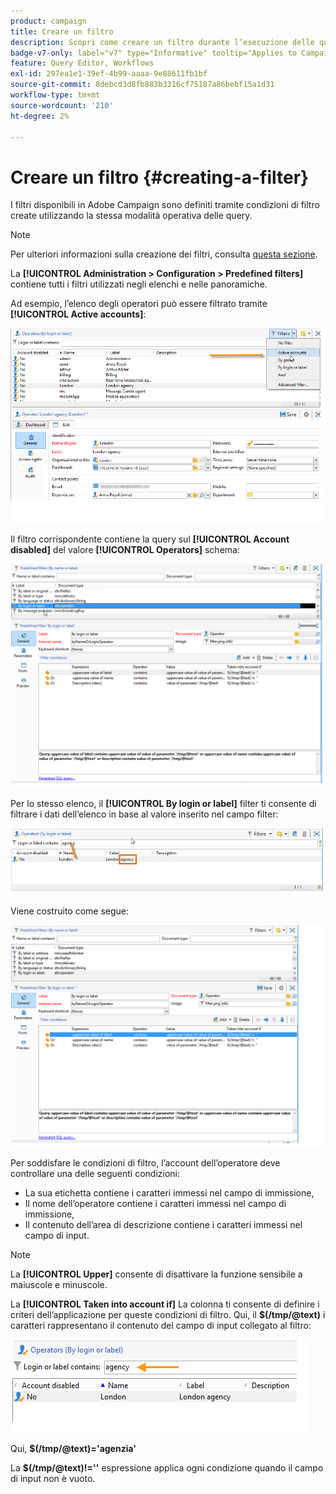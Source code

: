 ```yaml
---
product: campaign
title: Creare un filtro
description: Scopri come creare un filtro durante l’esecuzione delle query
badge-v7-only: label="v7" type="Informative" tooltip="Applies to Campaign Classic v7 only"
feature: Query Editor, Workflows
exl-id: 297ea1e1-39ef-4b99-aaaa-9e88611fb1bf
source-git-commit: 8debcd3d8fb883b3316cf75187a86bebf15a1d31
workflow-type: tm+mt
source-wordcount: '210'
ht-degree: 2%

---
```


# Creare un filtro {#creating-a-filter}



I filtri disponibili in Adobe Campaign sono definiti tramite condizioni di filtro create utilizzando la stessa modalità operativa delle query.

>[!NOTE]
>
>Per ulteriori informazioni sulla creazione dei filtri, consulta [questa sezione](../../platform/using/filtering-options.md).

La **[!UICONTROL Administration > Configuration > Predefined filters]** contiene tutti i filtri utilizzati negli elenchi e nelle panoramiche.

Ad esempio, l’elenco degli operatori può essere filtrato tramite **[!UICONTROL Active accounts]**:

![](assets/query_editor_filter_sample_1.png)

Il filtro corrispondente contiene la query sul **[!UICONTROL Account disabled]** del valore **[!UICONTROL Operators]** schema:

![](assets/query_editor_filter_sample_2.png)

Per lo stesso elenco, il **[!UICONTROL By login or label]** filter ti consente di filtrare i dati dell’elenco in base al valore inserito nel campo filter:

![](assets/query_editor_filter_sample_3.png)

Viene costruito come segue:

![](assets/query_editor_filter_sample_4.png)

Per soddisfare le condizioni di filtro, l’account dell’operatore deve controllare una delle seguenti condizioni:

* La sua etichetta contiene i caratteri immessi nel campo di immissione,
* Il nome dell’operatore contiene i caratteri immessi nel campo di immissione,
* Il contenuto dell’area di descrizione contiene i caratteri immessi nel campo di input.

>[!NOTE]
>
>La **[!UICONTROL Upper]** consente di disattivare la funzione sensibile a maiuscole e minuscole.

La **[!UICONTROL Taken into account if]** La colonna ti consente di definire i criteri dell’applicazione per queste condizioni di filtro. Qui, il **$(/tmp/@text)** i caratteri rappresentano il contenuto del campo di input collegato al filtro:

![](assets/query_editor_filter_sample_5.png)

Qui, **$(/tmp/@text)=&#39;agenzia&#39;**

La **$(/tmp/@text)!=&#39;&#39;** espressione applica ogni condizione quando il campo di input non è vuoto.
